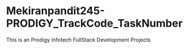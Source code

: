 # Mekiranpandit245-PRODIGY_TrackCode_TaskNumber
This is an Prodigy Infotech FullStack Development Projects
